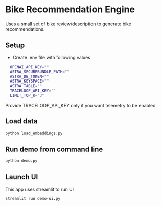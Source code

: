 # Bike Recommendation Engine
Uses a small set of bike review/description to generate bike recommendations.

## Setup
- Create .env file with following values
```sh
  OPENAI_API_KEY=""
  ASTRA_SECUREBUNDLE_PATH=""
  ASTRA_DB_TOKEN=""
  ASTRA_KEYSPACE=""
  ASTRA_TABLE=""
  TRACELOOP_API_KEY=""
  LIMIT_TOP_K="3"
```
Provide TRACELOOP_API_KEY only if you want telemetry to be enabled

## Load data
```sh
python load_embeddings.py
```
## Run demo from command line
```sh
python demo.py
```
## Launch UI
This app uses streamlit to run UI
```sh
streamlit run demo-ui.py
```
